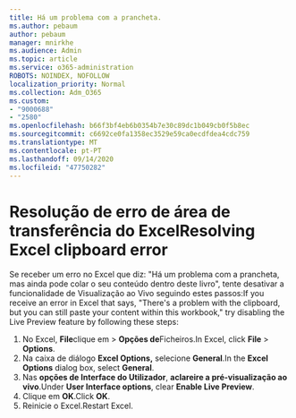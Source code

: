 ```yaml
---
title: Há um problema com a prancheta.
ms.author: pebaum
author: pebaum
manager: mnirkhe
ms.audience: Admin
ms.topic: article
ms.service: o365-administration
ROBOTS: NOINDEX, NOFOLLOW
localization_priority: Normal
ms.collection: Adm_O365
ms.custom:
- "9000688"
- "2580"
ms.openlocfilehash: b66f3bf4eb6b0354b7e30c89dc1b049cb0f5b8ec
ms.sourcegitcommit: c6692ce0fa1358ec3529e59ca0ecdfdea4cdc759
ms.translationtype: MT
ms.contentlocale: pt-PT
ms.lasthandoff: 09/14/2020
ms.locfileid: "47750282"
---
```

# <a name="resolving-excel-clipboard-error"></a><span data-ttu-id="85f87-102">Resolução de erro de área de transferência do Excel</span><span class="sxs-lookup"><span data-stu-id="85f87-102">Resolving Excel clipboard error</span></span>

<span data-ttu-id="85f87-103">Se receber um erro no Excel que diz: "Há um problema com a prancheta, mas ainda pode colar o seu conteúdo dentro deste livro", tente desativar a funcionalidade de Visualização ao Vivo seguindo estes passos:</span><span class="sxs-lookup"><span data-stu-id="85f87-103">If you receive an error in Excel that says, "There's a problem with the clipboard, but you can still paste your content within this workbook," try disabling the Live Preview feature by following these steps:</span></span>

1. <span data-ttu-id="85f87-104">No Excel, **File**clique em  >  **Opções de**Ficheiros.</span><span class="sxs-lookup"><span data-stu-id="85f87-104">In Excel, click **File** > **Options**.</span></span>
3. <span data-ttu-id="85f87-105">Na caixa de diálogo **Excel Options,** selecione **General**.</span><span class="sxs-lookup"><span data-stu-id="85f87-105">In the **Excel Options** dialog box, select **General**.</span></span>
4. <span data-ttu-id="85f87-106">Nas **opções de Interface do Utilizador**, **aclareire a pré-visualização ao vivo**.</span><span class="sxs-lookup"><span data-stu-id="85f87-106">Under **User Interface options**, clear **Enable Live Preview**.</span></span>
5. <span data-ttu-id="85f87-107">Clique em **OK**.</span><span class="sxs-lookup"><span data-stu-id="85f87-107">Click **OK**.</span></span>
6. <span data-ttu-id="85f87-108">Reinicie o Excel.</span><span class="sxs-lookup"><span data-stu-id="85f87-108">Restart Excel.</span></span>

